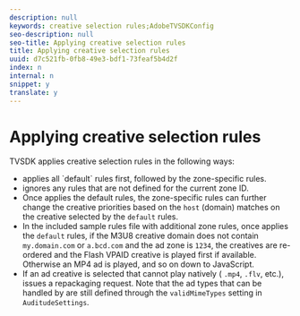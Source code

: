 ```yaml
---
description: null
keywords: creative selection rules;AdobeTVSDKConfig
seo-description: null
seo-title: Applying creative selection rules
title: Applying creative selection rules
uuid: d7c521fb-0fb8-49e3-bdf1-73feaf5b4d2f
index: n
internal: n
snippet: y
translate: y
---
```


# Applying creative selection rules

TVSDK applies creative selection rules in the following ways:

* <!-- PH element: phrases/primetime-sdk-name --> applies all `default` rules first, followed by the zone-specific rules.
* <!-- PH element: phrases/primetime-sdk-name --> ignores any rules that are not defined for the current zone ID.
* Once  <!-- PH element: phrases/primetime-sdk-name --> applies the default rules, the zone-specific rules can further change the creative priorities based on the `host` (domain) matches on the creative selected by the `default` rules.
* In the included sample rules file with additional zone rules, once  <!-- PH element: phrases/primetime-sdk-name --> applies the `default` rules, if the M3U8 creative domain does not contain `my.domain.com` or `a.bcd.com` and the ad zone is `1234`, the creatives are re-ordered and the Flash VPAID creative is played first if available. Otherwise an MP4 ad is played, and so on down to JavaScript.
* If an ad creative is selected that  <!-- PH element: phrases/primetime-sdk-name --> cannot play natively ( `.mp4`, `.flv`, etc.),  <!-- PH element: phrases/primetime-sdk-name --> issues a repackaging request.
Note that the ad types that can be handled by  <!-- PH element: phrases/primetime-sdk-name --> are still defined through the `validMimeTypes` setting in `AuditudeSettings`.<!-- In Android 2.5 API docs, I see a 
<span class="codeph">setValidMimeTypes</span> but not a 
<span class="codeph">getValidMimeTypes</span>. -->
